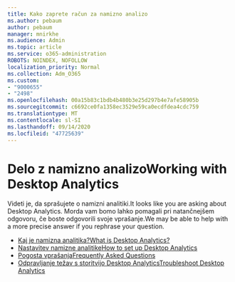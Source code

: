 ```yaml
---
title: Kako zaprete račun za namizno analizo
ms.author: pebaum
author: pebaum
manager: mnirkhe
ms.audience: Admin
ms.topic: article
ms.service: o365-administration
ROBOTS: NOINDEX, NOFOLLOW
localization_priority: Normal
ms.collection: Adm_O365
ms.custom:
- "9000655"
- "2498"
ms.openlocfilehash: 00a15b83c1bdb4b480b3e25d297b4e7afe58905b
ms.sourcegitcommit: c6692ce0fa1358ec3529e59ca0ecdfdea4cdc759
ms.translationtype: MT
ms.contentlocale: sl-SI
ms.lasthandoff: 09/14/2020
ms.locfileid: "47725639"
---
```

# <a name="working-with-desktop-analytics"></a><span data-ttu-id="dfa63-102">Delo z namizno analizo</span><span class="sxs-lookup"><span data-stu-id="dfa63-102">Working with Desktop Analytics</span></span>

<span data-ttu-id="dfa63-103">Videti je, da sprašujete o namizni analitiki.</span><span class="sxs-lookup"><span data-stu-id="dfa63-103">It looks like you are asking about Desktop Analytics.</span></span> <span data-ttu-id="dfa63-104">Morda vam bomo lahko pomagali pri natančnejšem odgovoru, če boste odgovorili svoje vprašanje.</span><span class="sxs-lookup"><span data-stu-id="dfa63-104">We may be able to help with a more precise answer if you rephrase your question.</span></span>

- [<span data-ttu-id="dfa63-105">Kaj je namizna analitika?</span><span class="sxs-lookup"><span data-stu-id="dfa63-105">What is Desktop Analytics?</span></span>](https://docs.microsoft.com/configmgr/desktop-analytics/overview)
- [<span data-ttu-id="dfa63-106">Nastavitev namizne analitike</span><span class="sxs-lookup"><span data-stu-id="dfa63-106">How to set up Desktop Analytics</span></span>](https://docs.microsoft.com/configmgr/desktop-analytics/set-up)
- [<span data-ttu-id="dfa63-107">Pogosta vprašanja</span><span class="sxs-lookup"><span data-stu-id="dfa63-107">Frequently Asked Questions</span></span>](https://docs.microsoft.com/configmgr/desktop-analytics/faq)
- [<span data-ttu-id="dfa63-108">Odpravljanje težav s storitvijo Desktop Analytics</span><span class="sxs-lookup"><span data-stu-id="dfa63-108">Troubleshoot Desktop Analytics</span></span>](https://docs.microsoft.com/configmgr/desktop-analytics/troubleshooting)